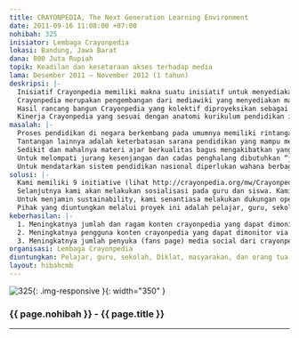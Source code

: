 ```yaml
---
title: CRAYONPEDIA, The Next Generation Learning Environment
date: 2011-09-16 11:08:00 +07:00
nohibah: 325
inisiator: Lembaga Crayonpedia
lokasi: Bandung, Jawa Barat
dana: 800 Juta Rupiah
topik: Keadilan dan kesetaraan akses terhadap media
lama: Desember 2011 – November 2012 (1 tahun)
deskripsi: |-
  Inisiatif Crayonpedia memiliki makna suatu inisiatif untuk menyediakan media tempat pembuatan dan penyajian konten edukasi yang terbuka dan mengacu pada staging atau pentahapan pendidikan atau kurikulum.
  Crayonpedia merupakan pengembangan dari mediawiki yang menyediakan materi ajar ‘open, life & fun’ yang sesuai standard nasional & internasional, bersifat kolaboratif antara guru, dosen, & pemerhati pendidikan, dari SD s.d. PT, hingga Diklat, yang berkualitas, dapat diakses siapa saja, dimana saja, kapan saja.
  Hasil rancang bangun Crayonpedia yang kolektif diproyeksikan sebagai solusi atau jawaban untuk mendatarkan sistem pendidikan di negeri ini. Sekaligus membangun kurikulum “Zeitgeist” atau kurikulum yang mampu beradaptasi dengan semangat dan perkembangan jaman. Crayonpedia memberikan solusi staging atau pentahapan berdasarkan usia atau tingkat pendidikan. Sehingga feeding dan transformasi pengetahuan bisa sinkron dengan pertumbuhan intelegensia dan kejiwaannya. Dengan Crayonpedia para murid, guru, dan masyarakat luas bisa berkolaborasi menyusun materi kurikulum serta berbagi pengalaman dalam mengelola lembaga pendidikan. Sehingga prinsip konstruktivisme dalam praktik pendidikan bisa berlangsung.
  Kinerja Crayonpedia yang sesuai dengan anatomi kurikulum pendidikan itu bisa digunakan sebagai alat bantu proses pengajaran di kelas sehari-harinya. Karena karakternya yang bisa menampung multikurikulum dan multiprogram, Crayonpedia bisa menjadi forum untuk pengkajian dan perbandingan kurikulum dari berbagai negara
masalah: |-
  Proses pendidikan di negara berkembang pada umumnya memiliki rintangan yang sama. Mulai dari rintangan biaya sekolah, kurikulum, mutu pengajar, infrastruktur pendidikan hingga optimasi anggaran pendidikan nasional.
  Tantangan lainnya adalah keterbatasan sarana pendidikan yang mampu mendukung pembelajaran berkualitas, inovatif, kreatif, murah, dan mampu menjangkau seluruh wilayah indonesia yang sangat luas secara efisien.
  Sedikit dan mahalnya materi ajar berkualitas bagus mengakibatkan yang memiliki adalah dari orang-orang yang mampu mendapatkan, sehingga menjadi tidak merata dan sangat terbatas.
  Untuk melompati jurang kesenjangan dan cadas penghalang dibutuhkan “jaring Spiderman” yang berbasis konvergensi Teknologi Informasi dan Komunikasi. Fenomena “The World Is Flat” semakin kentara dan diikuti dengan mendatarnya lembaga ilmu pengetahuan dan teknologi. Sehingga, warga dunia saat ini tidak perlu bersusah payah menggapai pengetahuan dan mengejar ketertinggalan berkat bantuan mesin pencari dan ensiklopedia online.
  Untuk mendatarkan sistem pendidikan nasional diperlukan wahana berbagi pengetahuan pendidikan berbentuk ensiklopedia pendidikan online yang bersifat kolaboratif, sesuai kurikulum dan jenjang pendidikan
solusi: |-
  Kami memiliki 9 initiative (lihat http://crayonpedia.org/mw/Crayonpedia:Perihal) yang bertujuan memberikan manfaat bagi komunitas pendidikan. Berangkat dari itu, kami membangun solusi open technology berbasis engine mediawiki yang sudah dikenal oleh banyak pengguna: www.crayonpedia.org.
  Selanjutnya kami akan melakukan sosialisasi pada guru dan siswa. Kami memilih dan melatih 10-20 guru dari 10-20 kota dari Sabang sampai Merauke yang akan menjadi trainer. Guru trainer diberikan insentif setiap bulan dan peralatan selama 10 bulan untuk melatih 250-500 guru/siswa di setiap kota. Target pelatihan adalah melatih 25-50 guru/siswa per bulan per kota, sehingga total yang dilatih sebanyak 5000 guru/siswa. Tempat pelatihan diupayakan menggunakan fasilitas Telkom Broadband Learning Center di 10-20 Kota/Kabupaten.
  Untuk menjamin sustainability, kami senantiasa melakukan dukungan operasional dan pengembangan sistem dengan menambah fitur-fitur baru, diantaranya LKS Online, integrasi dengan sosial media, fasilitas offline (versi Android/Tablet). Layanan dengan fitur-fitur premium tersebut nantinya berbayar dengan model membership dengan biaya terjangkau bagi semua kalangan (mulai dari Rp 1.000,-/bulan).
  Pihak yang diuntungkan melalui proyek ini adalah pelajar, guru, sekolah, Diklat, masyarakan, dan orang tua di seluruh dunia
keberhasilan: |-
  1. Meningkatnya jumlah dan ragam konten crayonpedia yang dapat dimonitor via website crayonpedia, yg dapat dilihat di : www.crayonpedia.org
  2. Meningkatnya pengguna konten crayonpedia yang dapat dimonitor via aplikasi statistic pengguna Awstat yang dapat dilihat pada: www.crayonpedia.org/stats, dan melalui situs penganalisa traffic website Alexa yang dapat dilihat pada alamat: http://www.alexa.com/siteinfo/crayonpedia.org. Dari data statistic menunjukkan, jumlah pengunjung website Crayonpedia dari waktu ke waktu terus meningkat. Total jumlah unique visitors dari bulan Juli 2009 (selama 2 tahun) sebanyak 3.353.998 pengunjung, dengan 433.622.588 hits, dan 6643 GB Bandwidth.
  3. Meningkatnya jumlah penyuka (fans page) media social dari crayonpedia yang dapat dilihat pada: http://www.facebook.com/pages/Crayonpedia-Initiative/65612207442
organisasi: Lembaga Crayonpedia
diuntungkan: Pelajar, guru, sekolah, Diklat, masyarakan, dan orang tua di seluruh dunia
layout: hibahcmb
---
```


![325](/static/img/hibahcmb/325.png){: .img-responsive }{: width="350" }

### {{ page.nohibah }} - {{ page.title }}

---
